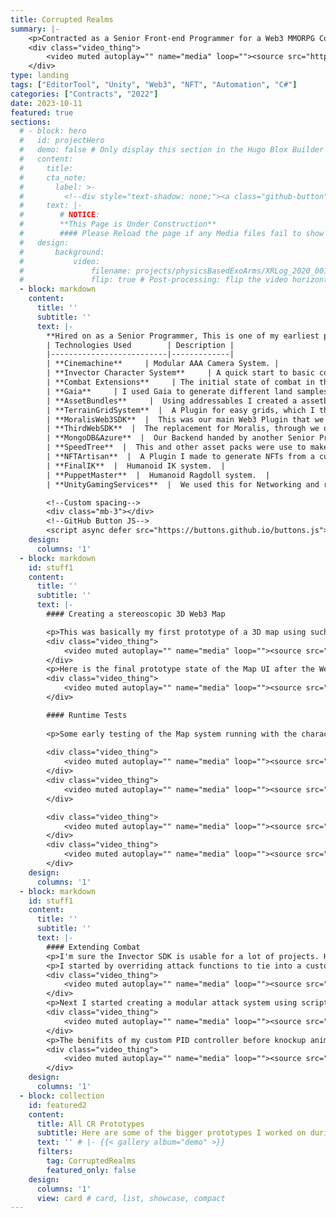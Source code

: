 ```yaml
---
title: Corrupted Realms
summary: |-
    <p>Contracted as a Senior Front-end Programmer for a Web3 MMORPG CodeName: CorruptedRealms</p>
    <div class="video_thing">
        <video muted autoplay="" name="media" loop=""><source src="https://raw.githack.com/Denchyaknow/GitSite_Dencho/Develop/assets/media/projects/CorruptedRealms/XRLog_2022_937.webm" type="video/mp4"></video>
    </div>
type: landing
tags: ["EditorTool", "Unity", "Web3", "NFT", "Automation", "C#"]
categories: ["Contracts", "2022"]
date: 2023-10-11
featured: true
sections:
  # - block: hero
  #   id: projectHero
  #   demo: false # Only display this section in the Hugo Blox Builder demo site
  #   content:
  #     title: 
  #     cta_note:
  #       label: >-
  #         <!--div style="text-shadow: none;"><a class="github-button" href="https://github.com/HugoBlox/hugo-blox-builder" data-icon="octicon-star" data-size="large" data-show-count="true" aria-label="Star">Star Hugo Blox Builder</a></div><div style="text-shadow: none;"><a class="github-button" href="https://github.com/HugoBlox/theme-academic-cv" data-icon="octicon-star" data-size="large" data-show-count="true" aria-label="Star">Star the Academic template</a></div-->
  #     text: |-
  #        # NOTICE: 
  #        **This Page is Under Construction** 
  #        #### Please Reload the page if any Media files fail to show during development.
  #   design:
  #       background:
  #           video: 
  #               filename: projects/physicsBasedExoArms/XRLog_2020_001.webm # Name of video in `assets/media/`. #https://raw.githack.com/Denchyaknow/StaticStorage/Develop/Test/test0.mp4'
  #               flip: true # Post-processing: flip the video horizontally?
  - block: markdown
    content:
      title: ''
      subtitle: ''
      text: |-
        **Hired on as a Senior Programmer, This is one of my earliest projects involving Web3, at the time (2022-2023) there was but a handful of blockchain SDKs that were compatible with Unity and C#. On top of all the Web3 functionality part of my job was to refine the combat and art workflow for maps.**
        | Technologies Used        | Description |
        |--------------------------|-------------|
        | **Cinemachine**     | Modular AAA Camera System. |
        | **Invector Character System**     | A quick start to basic combat, but unacceptable for production. |
        | **Combat Extensions**     | The initial state of combat in the game was subpar at best. I performed surgery to the SDKs source code in a attempt at more modern combat. |
        | **Gaia**     | I used Gaia to generate different land samples of quality and size to that we could acheive the biggest land possible for the most amount of cells.  |
        | **AssetBundles**     |  Using addressables I created a assetbundle workflow for Item and Character assets.  |
        | **TerrainGridSystem**  |  A Plugin for easy grids, which I then extended to use our own crafted NFT metadata for cells.  |
        | **MoralisWeb3SDK**  |  This was our main Web3 Plugin that we used for Web3 interactions, but it was deprecated early 2023.  |
        | **ThirdWebSDK**  |  The replacement for Moralis, through we only used it for the wallet connections.  |
        | **MongoDB&Azure**  |  Our Backend handed by another Senior Programmer, I was responsible for the Web3 interactions with the WebAPI the other dev made.  |
        | **SpeedTree**  |  This and other asset packs were use to make our terrains.  |
        | **NFTArtisan**  |  A Plugin I made to generate NFTs from a custom CellManager.  |
        | **FinalIK**  |  Humanoid IK system.  |
        | **PuppetMaster**  |  Humanoid Ragdoll system.  |
        | **UnityGamingServices**  |  We used this for Networking and region servers the lived on the edge.  |

        <!--Custom spacing-->
        <div class="mb-3"></div>
        <!--GitHub Button JS-->
        <script async defer src="https://buttons.github.io/buttons.js"></script>
    design:
      columns: '1'
  - block: markdown
    id: stuff1
    content:
      title: ''
      subtitle: ''
      text: |-
        #### Creating a stereoscopic 3D Web3 Map

        <p>This was basically my first prototype of a 3D map using such a big terrain (over 200k square meters) and was pretty hard to make as I had to make sure multiple Web3 systems was working with out smart contract thats live on the testnet. This is the initial state of the Map UI before the Web3 integration.</p>
        <div class="video_thing">
            <video muted autoplay="" name="media" loop=""><source src="https://raw.githack.com/Denchyaknow/GitSite_Dencho/Develop/assets/media/projects/CorruptedRealms/XRLog_2022_937.webm" type="video/mp4"></video>
        </div>
        <p>Here is the final prototype state of the Map UI after the Web3 integration. </p>
        <div class="video_thing">
            <video muted autoplay="" name="media" loop=""><source src="https://raw.githack.com/Denchyaknow/GitSite_Dencho/Develop/assets/media/projects/CorruptedRealms/XRLog_2022_943.webm" type="video/mp4"></video>
        </div>

        #### Runtime Tests
        
        <p>Some early testing of the Map system running with the character controller.</p>
        
        <div class="video_thing">
            <video muted autoplay="" name="media" loop=""><source src="https://raw.githack.com/Denchyaknow/GitSite_Dencho/Develop/assets/media/projects/CorruptedRealms/XRLog_2022_929.webm" type="video/mp4"></video>
        </div> 
        <div class="video_thing">
            <video muted autoplay="" name="media" loop=""><source src="https://raw.githack.com/Denchyaknow/GitSite_Dencho/Develop/assets/media/projects/CorruptedRealms/XRLog_2022_931.webm" type="video/mp4"></video>
        </div> 

        <div class="video_thing">
            <video muted autoplay="" name="media" loop=""><source src="https://raw.githack.com/Denchyaknow/GitSite_Dencho/Develop/assets/media/projects/CorruptedRealms/XRLog_2022_945.webm" type="video/mp4"></video>
        </div>
        <div class="video_thing">
            <video muted autoplay="" name="media" loop=""><source src="https://raw.githack.com/Denchyaknow/GitSite_Dencho/Develop/assets/media/projects/CorruptedRealms/XRLog_2022_947.webm" type="video/mp4"></video>
        </div>
    design:
      columns: '1'
  - block: markdown
    id: stuff1
    content:
      title: ''
      subtitle: ''
      text: |-
        #### Extending Combat
        <p>I'm sure the Invector SDK is usable for a lot of projects. However I have never been more displeased by the code quality in the SDK. It makes me want to throw up and if I could go back to the start of development I would strongly recommend against using it. I ended reverse engineering parts of their character components so that performance would increase by 80%+ during stress testing. This is why it's not recommended to handle null or distance checks every frame. Shame shame.</p>
        <p>I started by overriding attack functions to tie into a custom sensor I made that detects other mob sensors. This was then used to input an relative "intent" direction the AI should use for the attack trajectory. I then combined all that with a custom physics PID controller I wrote a while back to make attacks apply forces to the attackers and defenders bodies. </p>
        <div class="video_thing">
            <video muted autoplay="" name="media" loop=""><source src="https://raw.githack.com/Denchyaknow/GitSite_Dencho/Develop/assets/media/projects/CorruptedRealms/XRLog_2022_919.webm" type="video/mp4"></video>
        </div>
        <p>Next I started creating a modular attack system using scriptable objects to eventually create hotswappable skills/attacks that can be used by the AI and Player controllers. Custom Inspectors will be used to allow technical artists to easily create different attack patterns and tie them to animations/vfx/audio/ect.</p> 
        <div class="video_thing">
            <video muted autoplay="" name="media" loop=""><source src="https://raw.githack.com/Denchyaknow/GitSite_Dencho/Develop/assets/media/projects/CorruptedRealms/XRLog_2022_921.webm" type="video/mp4"></video>
        </div>
        <p>The benifits of my custom PID controller before knockup animation states were made.</p>
        <div class="video_thing">
            <video muted autoplay="" name="media" loop=""><source src="https://raw.githack.com/Denchyaknow/GitSite_Dencho/Develop/assets/media/projects/CorruptedRealms/XRLog_2022_923.webm" type="video/mp4"></video>
        </div>
    design:
      columns: '1'
  - block: collection
    id: featured2
    content:
      title: All CR Prototypes
      subtitle: Here are some of the bigger prototypes I worked on during the development of  Corrupted Realms
      text: '' # |- {{< gallery album="demo" >}}
      filters:
        tag: CorruptedRealms
        featured_only: false
    design:
      columns: '1'
      view: card # card, list, showcase, compact
---
```


